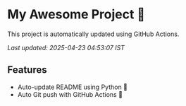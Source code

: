 # My Awesome Project 🚀

This project is automatically updated using GitHub Actions.

_Last updated: 2025-04-23 04:53:07 IST_

## Features
- Auto-update README using Python 🐍
- Auto Git push with GitHub Actions 🤖
